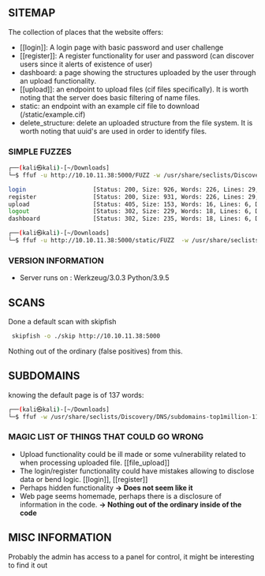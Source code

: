 ## SITEMAP

The collection of places that the website offers:
- [[login]]: A login page with basic password and user challenge
- [[register]]: A register functionality for user and password (can discover users since it alerts of existence of user)
- dashboard: a page showing the structures uploaded by the user through an upload functionality.
- [[upload]]: an endpoint to upload files (cif files specifically). It is worth noting that the server does basic filtering of name files.
- static: an endpoint with an example cif file to download (/static/example.cif)
- delete_structure: delete an uploaded structure from the file system. It is worth noting that uuid's are used in order to identify files.

### SIMPLE FUZZES

```bash
┌──(kali㉿kali)-[~/Downloads]
└─$ ffuf -u http://10.10.11.38:5000/FUZZ -w /usr/share/seclists/Discovery/Web-Content/directory-list-2.3-big.tx

login                   [Status: 200, Size: 926, Words: 226, Lines: 29, Duration: 48ms]
register                [Status: 200, Size: 931, Words: 226, Lines: 29, Duration: 55ms]
upload                  [Status: 405, Size: 153, Words: 16, Lines: 6, Duration: 56ms]
logout                  [Status: 302, Size: 229, Words: 18, Lines: 6, Duration: 55ms]
dashboard               [Status: 302, Size: 235, Words: 18, Lines: 6, Duration: 181ms]

┌──(kali㉿kali)-[~/Downloads]
└─$ ffuf -u http://10.10.11.38:5000/static/FUZZ  -w /usr/share/seclists/Discovery/Web-Content/directory-list-2.3-big.txt

```

### VERSION INFORMATION

- Server runs on : Werkzeug/3.0.3 Python/3.9.5

## SCANS

Done a default scan with skipfish 

```bash
 skipfish -o ./skip http://10.10.11.38:5000
```

Nothing out of the ordinary (false positives) from this.

## SUBDOMAINS

knowing the default page is of 137 words:

```bash
┌──(kali㉿kali)-[~/Downloads]
└─$ ffuf -w /usr/share/seclists/Discovery/DNS/subdomains-top1million-110000.txt -u http://10.10.11.38:5000 -H "Host: FUZZ.chemistry.htb" -fw 137
```

### MAGIC LIST OF THINGS THAT COULD GO WRONG

- Upload functionality could be ill made or some vulnerability related to when processing uploaded file. [[file_upload]]
- The login/register functionality could have mistakes allowing to disclose data or bend logic. [[login]], [[register]]
- Perhaps hidden functionality **-> Does not seem like it**
- Web page seems homemade, perhaps there is a disclosure of information in the code. **-> Nothing out of the ordinary inside of the code** 

## MISC INFORMATION 

Probably the admin has access to a panel for control, it might be interesting to find it out
